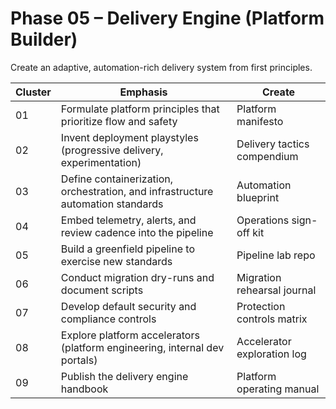 # Phase 05 – Delivery Engine (Platform Builder)

Create an adaptive, automation-rich delivery system from first principles.

| Cluster | Emphasis | Create |
| --- | --- | --- |
| 01 | Formulate platform principles that prioritize flow and safety | Platform manifesto |
| 02 | Invent deployment playstyles (progressive delivery, experimentation) | Delivery tactics compendium |
| 03 | Define containerization, orchestration, and infrastructure automation standards | Automation blueprint |
| 04 | Embed telemetry, alerts, and review cadence into the pipeline | Operations sign-off kit |
| 05 | Build a greenfield pipeline to exercise new standards | Pipeline lab repo |
| 06 | Conduct migration dry-runs and document scripts | Migration rehearsal journal |
| 07 | Develop default security and compliance controls | Protection controls matrix |
| 08 | Explore platform accelerators (platform engineering, internal dev portals) | Accelerator exploration log |
| 09 | Publish the delivery engine handbook | Platform operating manual |
